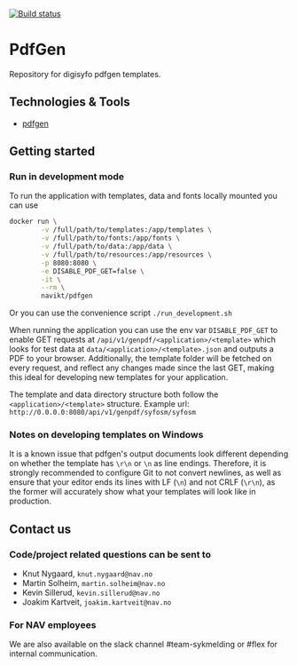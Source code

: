[![Build status](https://github.com/navikt/syfopdfgen/workflows/Deploy%20to%20dev%20and%20prod/badge.svg)](https://github.com/navikt/syfopdfgen/workflows/Deploy%20to%20dev%20and%20prod/badge.svg)
# PdfGen
Repository for digisyfo pdfgen templates.

## Technologies & Tools

* [pdfgen](https://github.com/navikt/pdfgen)

## Getting started
### Run in development mode
To run the application with templates, data and fonts locally mounted you can use
```bash
docker run \
        -v /full/path/to/templates:/app/templates \
        -v /full/path/to/fonts:/app/fonts \
        -v /full/path/to/data:/app/data \
        -v /full/path/to/resources:/app/resources \
        -p 8080:8080 \
        -e DISABLE_PDF_GET=false \
        -it \
        --rm \
        navikt/pdfgen
```

Or you can use the convenience script `./run_development.sh`

When running the application you can use the env var `DISABLE_PDF_GET` to enable GET requests at
`/api/v1/genpdf/<application>/<template>` which looks for test data at `data/<application>/<template>.json` and outputs
a PDF to your browser. Additionally, the template folder will be fetched on every request, and reflect any changes made
since the last GET, making this ideal for developing new templates for your application.

The template and data directory structure both follow the `<application>/<template>` structure.
Example url: `http://0.0.0.0:8080/api/v1/genpdf/syfosm/syfosm`

### Notes on developing templates on Windows
It is a known issue that pdfgen's output documents look different depending on whether the template
has `\r\n` or `\n` as line endings. Therefore, it is strongly recommended to configure Git to not convert newlines, as well as ensure that your editor ends its lines with LF (`\n`) and not CRLF (`\r\n`), as the former will accurately show what your
templates will look like in production.

## Contact us
### Code/project related questions can be sent to
* Knut Nygaard, `knut.nygaard@nav.no`
* Martin Solheim, `martin.solheim@nav.no`
* Kevin Sillerud, `kevin.sillerud@nav.no`
* Joakim Kartveit, `joakim.kartveit@nav.no`

### For NAV employees
We are also available on the slack channel #team-sykmelding or #flex for internal communication.
